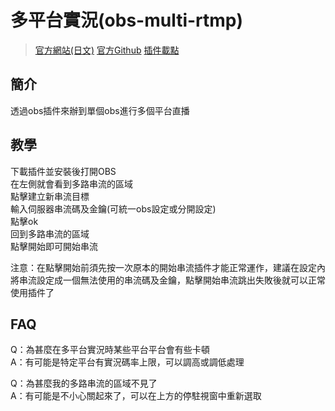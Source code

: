 # 多平台實況(obs-multi-rtmp)

>[官方網站(日文)](https://sorayuki.github.io/obs-multi-rtmp/)
>[官方Github](https://github.com/sorayuki/obs-multi-rtmp)
>[插件載點](https://github.com/sorayuki/obs-multi-rtmp/releases)

## 簡介
透過obs插件來辦到單個obs進行多個平台直播

## 教學

下載插件並安裝後打開OBS<br>
在左側就會看到多路串流的區域<br>
點擊建立新串流目標<br>
輸入伺服器串流碼及金鑰(可統一obs設定或分開設定)<br>
點擊ok<br>
回到多路串流的區域<br>
點擊開始即可開始串流<br>

注意：在點擊開始前須先按一次原本的開始串流插件才能正常運作，建議在設定內將串流設定成一個無法使用的串流碼及金鑰，點擊開始串流跳出失敗後就可以正常使用插件了


## FAQ

Q：為甚麼在多平台實況時某些平台平台會有些卡頓 <br>
A：有可能是特定平台有實況碼率上限，可以調高或調低處理

Q：為甚麼我的多路串流的區域不見了 <br>
A：有可能是不小心關起來了，可以在上方的停駐視窗中重新選取

